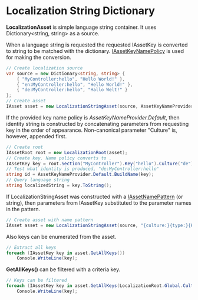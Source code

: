 # Localization String Dictionary
**LocalizationAsset** is simple language string container. It uses Dictionary&lt;string, string&gt; as a source.

When a language string is requested the requested IAssetKey is converted to string to be matched with the dictionary. 
[IAssetKeyNamePolicy](../IAssetKeyNamePolicy/index.html) is used for making the conversion.

```csharp
// Create localization source
var source = new Dictionary<string, string> {
    { "MyController:hello", "Hello World!" },
    { "en:MyController:hello", "Hello World!" },
    { "de:MyController:hello", "Hallo Welt!" }
};
// Create asset
IAsset asset = new LocalizationStringAsset(source, AssetKeyNameProvider.Default);
```

If the provided key name policy is *AssetKeyNameProvider.Default*, then identity string is constructed by concatenating parameters from requesting key in the order of appearance. Non-canonical parameter "Culture" is, however, appended first.

```csharp
// Create root 
IAssetRoot root = new LocalizationRoot(asset);
// Create key. Name policy converts to .
IAssetKey key = root.Section("MyController").Key("hello").Culture("de");
// Test what identity is produced, "de:MyController:hello"
string id = AssetKeyNameProvider.Default.BuildName(key);
// Query language string
string localizedString = key.ToString();
```

If LocalizationStringAsset was constructed with a [IAssetNamePattern](../IAssetKeyNamePolicy/index.html#asset-name-pattern) (or string), then parameters from IAssetKey substituted to the parameter names in the pattern.

```csharp
// Create asset with name pattern
IAsset asset = new LocalizationStringAsset(source, "{culture:}{type:}{Key}");
```

Also keys can be enumerated from the asset.

```csharp
// Extract all keys
foreach (IAssetKey key in asset.GetAllKeys())
    Console.WriteLine(key);
```

**GetAllKeys()** can be filtered with a criteria key.

```csharp
// Keys can be filtered
foreach (IAssetKey key in asset.GetAllKeys(LocalizationRoot.Global.Culture("de")))
    Console.WriteLine(key);
```
